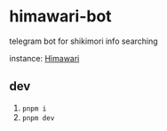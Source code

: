 # himawari-bot

telegram bot for shikimori info searching

instance: [Himawari](https://t.me/himawaridesu_bot)

## dev

1. `pnpm i`
1. `pnpm dev`

